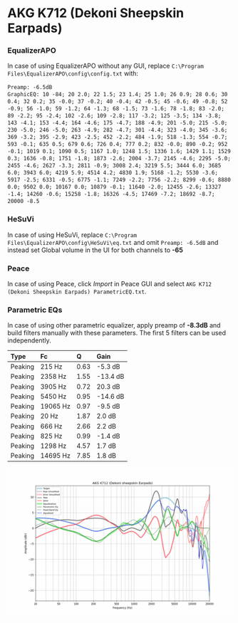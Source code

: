 # AKG K712 (Dekoni Sheepskin Earpads)

### EqualizerAPO
In case of using EqualizerAPO without any GUI, replace `C:\Program Files\EqualizerAPO\config\config.txt`
with:
```
Preamp: -6.5dB
GraphicEQ: 10 -84; 20 2.0; 22 1.5; 23 1.4; 25 1.0; 26 0.9; 28 0.6; 30 0.4; 32 0.2; 35 -0.0; 37 -0.2; 40 -0.4; 42 -0.5; 45 -0.6; 49 -0.8; 52 -0.9; 56 -1.0; 59 -1.2; 64 -1.3; 68 -1.5; 73 -1.6; 78 -1.8; 83 -2.0; 89 -2.2; 95 -2.4; 102 -2.6; 109 -2.8; 117 -3.2; 125 -3.5; 134 -3.8; 143 -4.1; 153 -4.4; 164 -4.6; 175 -4.7; 188 -4.9; 201 -5.0; 215 -5.0; 230 -5.0; 246 -5.0; 263 -4.9; 282 -4.7; 301 -4.4; 323 -4.0; 345 -3.6; 369 -3.2; 395 -2.9; 423 -2.5; 452 -2.2; 484 -1.9; 518 -1.3; 554 -0.7; 593 -0.1; 635 0.5; 679 0.6; 726 0.4; 777 0.2; 832 -0.0; 890 -0.2; 952 -0.1; 1019 0.1; 1090 0.5; 1167 1.0; 1248 1.5; 1336 1.6; 1429 1.1; 1529 0.3; 1636 -0.8; 1751 -1.8; 1873 -2.6; 2004 -3.7; 2145 -4.6; 2295 -5.0; 2455 -4.6; 2627 -3.3; 2811 -0.9; 3008 2.4; 3219 5.5; 3444 6.0; 3685 6.0; 3943 6.0; 4219 5.9; 4514 4.2; 4830 1.9; 5168 -1.2; 5530 -3.6; 5917 -2.5; 6331 -0.5; 6775 -1.1; 7249 -2.2; 7756 -2.2; 8299 -0.6; 8880 0.0; 9502 0.0; 10167 0.0; 10879 -0.1; 11640 -2.0; 12455 -2.6; 13327 -1.4; 14260 -0.6; 15258 -1.8; 16326 -4.5; 17469 -7.2; 18692 -8.7; 20000 -8.5
```

### HeSuVi
In case of using HeSuVi, replace `C:\Program Files\EqualizerAPO\config\HeSuVi\eq.txt` and omit `Preamp:
-6.5dB` and instead set Global volume in the UI for both channels to **-65**

### Peace
In case of using Peace, click *Import* in Peace GUI and select `AKG K712 (Dekoni Sheepskin Earpads) ParametricEQ.txt`.

### Parametric EQs
In case of using other parametric equalizer, apply preamp of **-8.3dB** and build filters manually with
these parameters. The first 5 filters can be used independently.

| Type    | Fc       |    Q | Gain     |
|:--------|:---------|:-----|:---------|
| Peaking | 215 Hz   | 0.63 | -5.3 dB  |
| Peaking | 2358 Hz  | 1.55 | -13.4 dB |
| Peaking | 3905 Hz  | 0.72 | 20.3 dB  |
| Peaking | 5450 Hz  | 0.95 | -14.6 dB |
| Peaking | 19065 Hz | 0.97 | -9.5 dB  |
| Peaking | 20 Hz    | 1.87 | 2.0 dB   |
| Peaking | 666 Hz   | 2.66 | 2.2 dB   |
| Peaking | 825 Hz   | 0.99 | -1.4 dB  |
| Peaking | 1298 Hz  | 4.57 | 1.7 dB   |
| Peaking | 14695 Hz | 7.85 | 1.8 dB   |

![](https://raw.githubusercontent.com/jaakkopasanen/AutoEq/master/results/oratory1990/harman_over-ear_2018/AKG%20K712%20(Dekoni%20Sheepskin%20Earpads)/AKG%20K712%20(Dekoni%20Sheepskin%20Earpads).png)